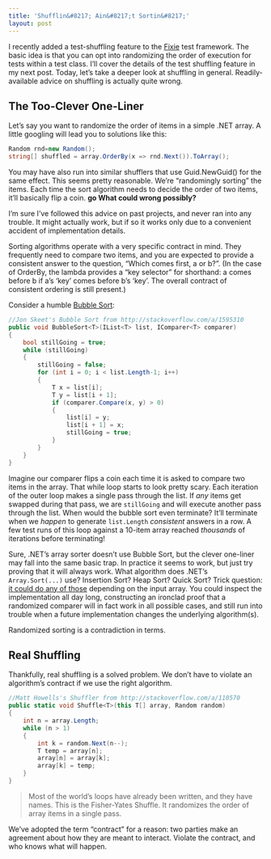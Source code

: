 ```yaml
---
title: 'Shufflin&#8217; Ain&#8217;t Sortin&#8217;'
layout: post
---
```

I recently added a test-shuffling feature to the [Fixie](https://github.com/fixie/fixie) test framework. The basic idea is that you can opt into randomizing the order of execution for tests within a test class. I&#8217;ll cover the details of the test shuffling feature in my next post. Today, let&#8217;s take a deeper look at shuffling in general. Readily-available advice on shuffling is actually quite wrong.

## The Too-Clever One-Liner

Let&#8217;s say you want to randomize the order of items in a simple .NET array. A little googling will lead you to solutions like this:

```cs
Random rnd=new Random();
string[] shuffled = array.OrderBy(x => rnd.Next()).ToArray();
```

You may have also run into similar shufflers that use Guid.NewGuid() for the same effect. This seems pretty reasonable. We&#8217;re &#8220;randomingly sorting&#8221; the items. Each time the sort algorithm needs to decide the order of two items, it&#8217;ll basically flip a coin. **go What could wrong possibly?**

I&#8217;m sure I&#8217;ve followed this advice on past projects, and never ran into any trouble. It might actually work, but if so it works only due to a convenient accident of implementation details.

Sorting algorithms operate with a very specific contract in mind. They frequently need to compare two items, and you are expected to provide a consistent answer to the question, &#8220;Which comes first, a or b?&#8221;. (In the case of OrderBy, the lambda provides a &#8220;key selector&#8221; for shorthand: a comes before b if a&#8217;s &#8216;key&#8217; comes before b&#8217;s &#8216;key&#8217;. The overall contract of consistent ordering is still present.)

Consider a humble [Bubble Sort](http://stackoverflow.com/a/1595310):

```cs
//Jon Skeet's Bubble Sort from http://stackoverflow.com/a/1595310
public void BubbleSort<T>(IList<T> list, IComparer<T> comparer)
{
    bool stillGoing = true;
    while (stillGoing)
    {
        stillGoing = false;
        for (int i = 0; i < list.Length-1; i++)
        {
            T x = list[i];
            T y = list[i + 1];
            if (comparer.Compare(x, y) > 0)
            {
                list[i] = y;
                list[i + 1] = x;
                stillGoing = true;
            }
        }
    }
}
```

Imagine our comparer flips a coin each time it is asked to compare two items in the array. That while loop starts to look pretty scary. Each iteration of the outer loop makes a single pass through the list. If _any_ items get swapped during that pass, we are `stillGoing` and will execute another pass through the list. When would the bubble sort even terminate? It&#8217;ll terminate when we _happen_ to generate `list.Length` _consistent_ answers in a row. A few test runs of this loop against a 10-item array reached _thousands_ of iterations before terminating!

Sure, .NET&#8217;s array sorter doesn&#8217;t use Bubble Sort, but the clever one-liner may fall into the same basic trap. In practice it seems to work, but just try proving that it will always work. What algorithm does .NET&#8217;s `Array.Sort(...)` use? Insertion Sort? Heap Sort? Quick Sort? Trick question: [it could do any of those](http://msdn.microsoft.com/en-us/library/6tf1f0bc.aspx) depending on the input array. You could inspect the implementation all day long, constructing an ironclad proof that a randomized comparer will in fact work in all possible cases, and still run into trouble when a future implementation changes the underlying algorithm(s).

Randomized sorting is a contradiction in terms.

## Real Shuffling

Thankfully, real shuffling is a solved problem. We don&#8217;t have to violate an algorithm&#8217;s contract if we use the right algorithm.

```cs
//Matt Howells's Shuffler from http://stackoverflow.com/a/110570
public static void Shuffle<T>(this T[] array, Random random)
{
    int n = array.Length;
    while (n > 1)
    {
        int k = random.Next(n--);
        T temp = array[n];
        array[n] = array[k];
        array[k] = temp;
    }
}
```

> Most of the world&#8217;s loops have already been written, and they have names. This is the Fisher-Yates Shuffle. It randomizes the order of array items in a single pass.

We&#8217;ve adopted the term &#8220;contract&#8221; for a reason: two parties make an agreement about how they are meant to interact. Violate the contract, and who knows what will happen.
